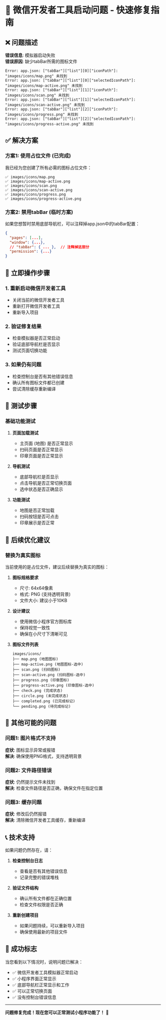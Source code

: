 # 🔧 微信开发者工具启动问题 - 快速修复指南

## ❌ 问题描述
**错误信息**: 模拟器启动失败  
**错误原因**: 缺少tabBar所需的图标文件

```
Error: app.json: ["tabBar"]["list"][0]["iconPath"]: "images/icons/map.png" 未找到
Error: app.json: ["tabBar"]["list"][0]["selectedIconPath"]: "images/icons/map-active.png" 未找到
Error: app.json: ["tabBar"]["list"][1]["iconPath"]: "images/icons/scan.png" 未找到
Error: app.json: ["tabBar"]["list"][1]["selectedIconPath"]: "images/icons/scan-active.png" 未找到
Error: app.json: ["tabBar"]["list"][2]["iconPath"]: "images/icons/progress.png" 未找到
Error: app.json: ["tabBar"]["list"][2]["selectedIconPath"]: "images/icons/progress-active.png" 未找到
```

## ✅ 解决方案

### 方案1: 使用占位文件 (已完成)
我已经为您创建了所有必需的图标占位文件：

```
✅ images/icons/map.png
✅ images/icons/map-active.png  
✅ images/icons/scan.png
✅ images/icons/scan-active.png
✅ images/icons/progress.png
✅ images/icons/progress-active.png
```

### 方案2: 禁用tabBar (临时方案)
如果您想暂时禁用底部导航栏，可以注释掉app.json中的tabBar配置：

```json
{
  "pages": [...],
  "window": {...},
  // "tabBar": { ... },  // 注释掉这部分
  "permission": {...}
}
```

## 🚀 立即操作步骤

### 1. 重新启动微信开发者工具
- 关闭当前的微信开发者工具
- 重新打开微信开发者工具
- 重新导入项目

### 2. 验证修复结果
- 检查模拟器是否正常启动
- 验证底部导航栏是否显示
- 测试页面切换功能

### 3. 如果仍有问题
- 检查控制台是否有其他错误信息
- 确认所有图标文件都已创建
- 尝试清除缓存重新编译

## 📱 测试步骤

### 基础功能测试
1. **页面加载测试**
   - 主页面 (地图) 是否正常显示
   - 扫码页面是否正常显示
   - 印章页面是否正常显示

2. **导航测试**
   - 底部导航栏是否显示
   - 点击导航是否正常切换页面
   - 选中状态是否正确显示

3. **功能测试**
   - 地图是否正常加载
   - 扫码按钮是否可点击
   - 印章展示是否正常

## 🔄 后续优化建议

### 替换为真实图标
当前使用的是占位文件，建议后续替换为真实的图标：

1. **图标规格要求**
   - 尺寸: 64x64像素
   - 格式: PNG (支持透明背景)
   - 文件大小: 建议小于10KB

2. **设计建议**
   - 使用微信小程序官方图标库
   - 保持视觉一致性
   - 确保在小尺寸下清晰可见

3. **图标文件列表**
   ```
   images/icons/
   ├── map.png (地图图标)
   ├── map-active.png (地图图标-选中)
   ├── scan.png (扫码图标)
   ├── scan-active.png (扫码图标-选中)
   ├── progress.png (印章图标)
   ├── progress-active.png (印章图标-选中)
   ├── check.png (完成状态)
   ├── circle.png (未完成状态)
   ├── completed.png (已完成标记)
   └── pending.png (待完成标记)
   ```

## 🐛 其他可能的问题

### 问题1: 图片格式不支持
**症状**: 图标显示异常或报错  
**解决**: 确保使用PNG格式，支持透明背景

### 问题2: 文件路径错误
**症状**: 仍然提示文件未找到  
**解决**: 检查文件路径是否正确，确保文件在指定位置

### 问题3: 缓存问题
**症状**: 修改后仍然报错  
**解决**: 清除微信开发者工具缓存，重新编译

## 📞 技术支持

如果问题仍然存在，请：

1. **检查控制台日志**
   - 查看是否有其他错误信息
   - 记录完整的错误堆栈

2. **验证文件结构**
   - 确认所有文件都在正确位置
   - 检查文件权限是否正确

3. **重新创建项目**
   - 如果问题持续，可以重新导入项目
   - 确保使用最新的项目文件

## 🎉 成功标志

当您看到以下情况时，说明问题已解决：

- ✅ 微信开发者工具模拟器正常启动
- ✅ 小程序界面正常显示
- ✅ 底部导航栏正常显示和工作
- ✅ 可以正常切换页面
- ✅ 没有控制台错误信息

---

**问题修复完成！现在您可以正常测试小程序功能了！** 🚀
